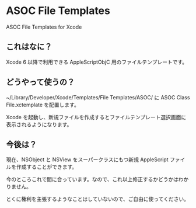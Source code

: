 # ASOC File Templates

ASOC File Templates for Xcode

## これはなに？

Xcode 6 以降で利用できる AppleScriptObjC 用のファイルテンプレートです。

## どうやって使うの？

~/Library/Developer/Xcode/Templates/File Templates/ASOC/ に ASOC Class File.xctemplate を配置します。

Xcode を起動し、新規ファイルを作成するとファイルテンプレート選択画面に表示されるようになります。

## 今後は？

現在、NSObject と NSView をスーパークラスにもつ新規 AppleScript ファイルを作成することができます。

今のところこれで間に合っています。なので、これ以上修正するかどうかはわかりません。

とくに権利を主張するようなことはしていないので、ご自由に使ってください。
